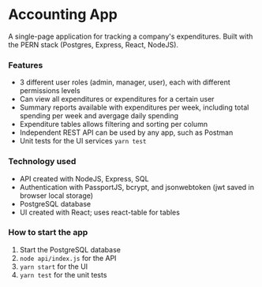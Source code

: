 # Accounting App

A single-page application for tracking a company's expenditures. Built with the PERN stack (Postgres, Express, React, NodeJS).

### Features

* 3 different user roles (admin, manager, user), each with different permissions levels
* Can view all expenditures or expenditures for a certain user
* Summary reports available with expenditures per week, including total spending per week and avergage daily spending
* Expenditure tables allows filtering and sorting per column
* Independent REST API can be used by any app, such as Postman
* Unit tests for the UI services `yarn test`

### Technology used

* API created with NodeJS, Express, SQL
* Authentication with PassportJS, bcrypt, and jsonwebtoken (jwt saved in browser local storage)
* PostgreSQL database
* UI created with React; uses react-table for tables

### How to start the app

1) Start the PostgreSQL database
2) `node api/index.js` for the API
3) `yarn start` for the UI
4) `yarn test` for the unit tests
